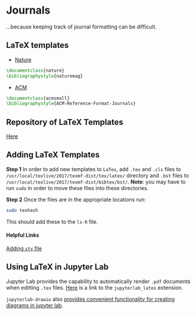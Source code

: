 # Journals
...because keeping track of journal formatting can be difficult.

## LaTeX templates
- [Nature](https://ctan.org/tex-archive/macros/latex/contrib/nature/)

```latex
\documentclass{nature}
\bibliographystyle{naturemag}
```

- [ACM](http://www.latextemplates.com/template/acm-publications)
```latex
\documentclass{acmsmall}
\bibliographystyle{ACM-Reference-Format-Journals}
```

## Repository of LaTeX Templates
[Here](http://www.latextemplates.com/cat/academic-journals)

## Adding LaTeX Templates

**Step 1** 
In order to add new templates to `LaTex`, add `.tex` and `.cls` files to `/usr/local/texlive/2017/texmf-dist/tex/latex/` directory and `.bst` files to `/usr/local/texlive/2017/texmf-dist/bibtex/bst/`. **Note**: you may have to run `sudo` in order to move these files into these directories.

**Step 2**
Once the files are in the appropriate locations run: 

```bash
sudo texhash
```

This should add these to the `ls-R` file.

#### Helpful Links
[Adding `sty` file](https://tex.stackexchange.com/questions/10252/how-do-i-add-a-sty-file-to-my-mactex-texshop-installation)

## Using LaTeX in Jupyter Lab

Jupyter Lab provides the capability to automatically render `.pdf` documents when editting `.tex` files. [Here](https://github.com/jupyterlab/jupyterlab-latex) is a link to the `jupyterlab_latex` extension.

`jupyterlab-drawio` also [provides convenient functionality for creating diagrams in jupyter lab](https://blog.jupyter.org/a-diagram-editor-for-jupyterlab-a254121ff919).
